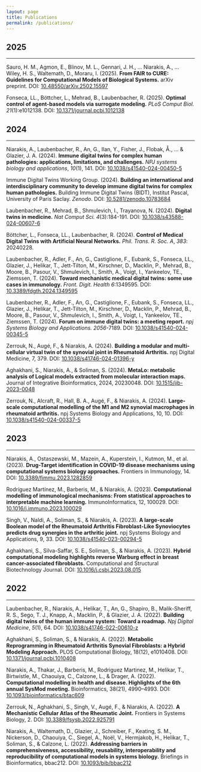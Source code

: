 ```yaml
---
layout: page
title: Publications
permalink: /publications/
---
```


<h2>2025</h2> 
<hr>

Sauro, H. M., Agmon, E., Blinov, M. L., Gennari, J. H., ... Niarakis, A., ... Wiley, H. S., Waltemath, D., Moraru, I. (2025). **From FAIR to CURE: Guidelines for Computational Models of Biological Systems.** arXiv preprint. DOI: <a href="https://arxiv.org/abs/2502.15597" target="_blank">10.48550/arXiv.2502.15597</a>

Fonseca, LL., Böttcher, L., Mehrad, B., Laubenbacher, R. (2025). **Optimal control of agent-based models via surrogate modeling.** *PLoS Comput Biol.* *21*(1):e1012138. DOI: <a href="https://doi.org/10.1371/journal.pcbi.1012138" target="_blank">10.1371/journal.pcbi.1012138</a>

<h2>2024</h2> 
<hr>

Niarakis, A., Laubenbacher, R., An, G., Ilan, Y., Fisher, J., Flobak, Å., ... & Glazier, J. A. (2024). **Immune digital twins for complex human pathologies: applications, limitations, and challenges.** *NPJ systems biology and applications*, *10*(1), 141. DOI: <a href="https://doi.org/10.1038/s41540-024-00450-5" target="_blank">10.1038/s41540-024-00450-5</a> 

Immune Digital Twins Working Group. (2024). **Building an international and interdisciplinary community to develop immune digital twins for complex human pathologies.** Building Immune Digital Twins (BIDT), Institut Pascal, University of Paris Saclay. *Zenodo*. DOI: <a href="https://doi.org/10.5281/zenodo.10783684" target="_blank">10.5281/zenodo.10783684</a>

Laubenbacher, R., Mehrad, B., Shmulevich, I., Trayanova, N. (2024). **Digital twins in medicine.** *Nat Comput Sci.* *4*(3):184-191. DOI: <a href="https://doi.org/10.1038/s43588-024-00607-6" target="_blank">10.1038/s43588-024-00607-6</a>

Böttcher, L., Fonseca, LL., Laubenbacher, R. (2024). **Control of Medical Digital Twins with Artificial Neural Networks.** *Phil. Trans. R. Soc. A*, *383*: 20240228.

Laubenbacher, R., Adler, F., An, G., Castiglione, F., Eubank, S., Fonseca, LL., Glazier, J., Helikar, T., Jett-Tilton, M., Kirschner, D., Macklin, P., Mehrad, B., Moore, B., Pasour, V., Shmulevich, I., Smith, A., Voigt, I., Yankeelov, TE., Ziemssen, T. (2024). **Toward mechanistic medical digital twins: some use cases in immunology.** *Front. Digit. Health* *6*:1349595. DOI:  <a href="https://doi.org/10.3389/fdgth.2024.1349595" target="_blank">10.3389/fdgth.2024.1349595</a>

Laubenbacher, R., Adler, F., An, G., Castiglione, F., Eubank, S., Fonseca, LL., Glazier, J., Helikar, T., Jett-Tilton, M., Kirschner, D., Macklin, P., Mehrad, B., Moore, B., Pasour, V., Shmulevich, I., Smith, A., Voigt, I., Yankeelov, TE., Ziemssen, T. (2024). **Forum on immune digital twins: a meeting report.** *npj Systems Biology and Applications.* *2056*-7189. DOI: <a href="https://doi.org/10.1038/s41540-024-00345-5" target="_blank">10.1038/s41540-024-00345-5</a>

Zerrouk, N., Augé, F., & Niarakis, A. (2024). **Building a modular and multi-cellular virtual twin of the synovial joint in Rheumatoid Arthritis.** npj Digital Medicine, 7, 379. DOI: <a href="https://doi.org/10.1038/s41746-024-01396-y" target="_blank">10.1038/s41746-024-01396-y</a>

Aghakhani, S., Niarakis, A., & Soliman, S. (2024). **MetaLo: metabolic analysis of Logical models extracted from molecular interaction maps.** Journal of Integrative Bioinformatics, 2024, 20230048. DOI: <a href="https://doi.org/10.1515/jib-2023-0048" target="_blank">10.1515/jib-2023-0048</a>

Zerrouk, N., Alcraft, R., Hall, B. A., Augé, F., & Niarakis, A. (2024). **Large-scale computational modelling of the M1 and M2 synovial macrophages in rheumatoid arthritis.** npj Systems Biology and Applications, 10, 10. DOI: <a href="https://doi.org/10.1038/s41540-024-00337-5" target="_blank">10.1038/s41540-024-00337-5</a>

<h2>2023</h2> 
<hr>

Niarakis, A., Ostaszewski, M., Mazein, A., Kuperstein, I., Kutmon, M., et al. (2023). **Drug-Target identification in COVID-19 disease mechanisms using computational systems biology approaches.** Frontiers in Immunology, 14. DOI: <a href="https://doi.org/10.3389/fimmu.2023.1282859" target="_blank">10.3389/fimmu.2023.1282859</a>

Rodríguez Martínez, M., Barberis, M., & Niarakis, A. (2023). **Computational modelling of immunological mechanisms: From statistical approaches to interpretable machine learning.** ImmunoInformatics, 12, 100029. DOI: <a href="https://doi.org/10.1016/j.immuno.2023.100029" target="_blank">10.1016/j.immuno.2023.100029</a>

Singh, V., Naldi, A., Soliman, S., & Niarakis, A. (2023). **A large-scale Boolean model of the Rheumatoid Arthritis Fibroblast-Like Synoviocytes predicts drug synergies in the arthritic joint.** npj Systems Biology and Applications, 9, 33. DOI: <a href="https://doi.org/10.1038/s41540-023-00294-5" target="_blank">10.1038/s41540-023-00294-5</a>

Aghakhani, S., Silva-Saffar, S. E., Soliman, S., & Niarakis, A. (2023). **Hybrid computational modeling highlights reverse Warburg effect in breast cancer-associated fibroblasts.** Computational and Structural Biotechnology Journal. DOI: <a href="https://doi.org/10.1016/j.csbj.2023.08.015" target="_blank">10.1016/j.csbj.2023.08.015</a>

<h2>2022</h2> 
<hr>

Laubenbacher, R., Niarakis, A., Helikar, T., An, G., Shapiro, B., Malik-Sheriff, R. S., Sego, T. J., Knapp, A., Macklin, P., & Glazier, J. A. (2022). **Building digital twins of the human immune system: Toward a roadmap.** *Npj Digital Medicine*, *5*(1), 64. DOI: <a href="https://doi.org/10.1038/s41746-022-00610-z" target="_blank">10.1038/s41746-022-00610-z</a>

Aghakhani, S., Soliman, S., & Niarakis, A. (2022). **Metabolic Reprogramming in Rheumatoid Arthritis Synovial Fibroblasts: a Hybrid Modeling Approach.** PLOS Computational Biology, 18(12), e1010408. DOI: <a href="https://doi.org/10.1371/journal.pcbi.1010408" target="_blank">10.1371/journal.pcbi.1010408</a>

Niarakis, A., Thakar, J., Barberis, M., Rodriguez Martinez, M., Helikar, T., Birtwistle, M., Chaouiya, C., Calzone, L., & Drager, A. (2022). **Computational modelling in health and disease. Highlights of the 6th annual SysMod meeting.** Bioinformatics, 38(21), 4990–4993. DOI: <a href="https://doi.org/10.1093/bioinformatics/btac609" target="_blank">10.1093/bioinformatics/btac609</a>

Zerrouk, N., Aghakhani, S., Singh, V., Augé, F., & Niarakis, A. (2022). **A Mechanistic Cellular Atlas of the Rheumatic Joint.** Frontiers in Systems Biology, 2. DOI: <a href="https://doi.org/10.3389/fsysb.2022.925791" target="_blank">10.3389/fsysb.2022.925791</a>

Niarakis, A., Waltemath, D., Glazier, J., Schreiber, F., Keating, S. M., Nickerson, D., Chaouiya, C., Siegel, A., Noël, V., Hermjakob, H., Helikar, T., Soliman, S., & Calzone, L. (2022). **Addressing barriers in comprehensiveness, accessibility, reusability, interoperability and reproducibility of computational models in systems biology.** Briefings in Bioinformatics, bbac212. DOI: <a href="https://doi.org/10.1093/bib/bbac212" target="_blank">10.1093/bib/bbac212</a>